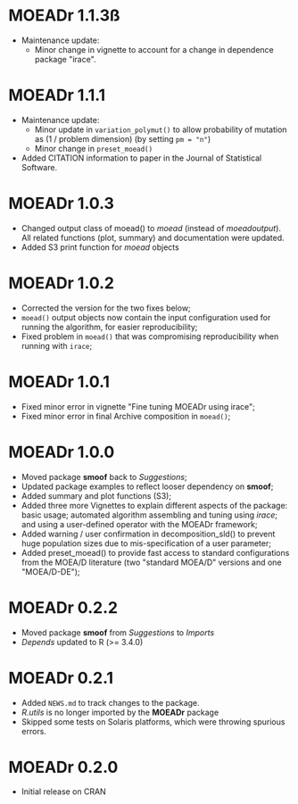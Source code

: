 # MOEADr 1.1.3ß
* Maintenance update: 
  * Minor change in vignette to account for a change in dependence package "irace".

# MOEADr 1.1.1
* Maintenance update: 
  * Minor update in `variation_polymut()` to allow probability of mutation as 
  (1 / problem dimension) (by setting `pm = "n"`)
  * Minor change in `preset_moead()`
* Added CITATION information to paper in the Journal of Statistical Software. 



# MOEADr 1.0.3
* Changed output class of moead() to _moead_ (instead of _moeadoutput_). All 
  related functions (plot, summary) and documentation were updated.
* Added S3 print function for _moead_ objects

# MOEADr 1.0.2
* Corrected the version for the two fixes below;
* `moead()` output objects now contain the input configuration used 
  for running the algorithm, for easier reproducibility;
* Fixed problem in `moead()` that was compromising reproducibility when running
  with `irace`;
  
# MOEADr 1.0.1 
* Fixed minor error in vignette "Fine tuning MOEADr using irace";
* Fixed minor error in final Archive composition in `moead()`;

# MOEADr 1.0.0  
* Moved package **smoof** back to _Suggestions_;
* Updated package examples to reflect looser dependency on **smoof**;
* Added summary and plot functions (S3);
* Added three more Vignettes to explain different aspects of the package: basic 
  usage; automated algorithm assembling and tuning using _irace_; and using a 
  user-defined operator with the MOEADr framework;
* Added warning / user confirmation in decomposition_sld() to prevent huge 
  population sizes due to mis-specification of a user parameter;
* Added preset_moead() to provide fast access to standard configurations from 
  the MOEA/D literature (two "standard MOEA/D" versions and one "MOEA/D-DE");


# MOEADr 0.2.2  
* Moved package **smoof** from _Suggestions_ to _Imports_
* _Depends_ updated to R (>= 3.4.0)


# MOEADr 0.2.1  
* Added `NEWS.md` to track changes to the package.
* _R.utils_ is no longer imported by the **MOEADr** package
* Skipped some tests on Solaris platforms, which were throwing spurious errors.


# MOEADr 0.2.0
* Initial release on CRAN
